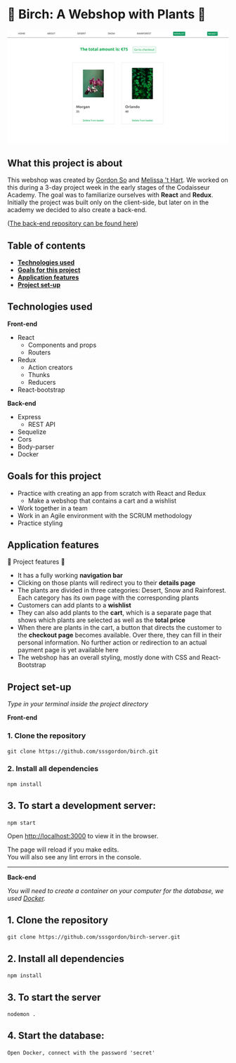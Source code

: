# :evergreen_tree: Birch: A Webshop with Plants :evergreen_tree:

![basket page](https://github.com/sssgordon/birch/blob/development/public/screenshot.png)

## What this project is about 
This webshop was created by [Gordon So](https://github.com/sssgordon) and [Melissa 't Hart](https://github.com/MelissaDTH). We worked on this during a 3-day project week in the early stages of the Codaisseur Academy. The goal was to familiarize ourselves with **React** and **Redux**. Initially the project was built only on the client-side, but later on in the academy we decided to also create a back-end.

([The back-end repository can be found here](https://github.com/sssgordon/birch-server.git))

## Table of contents 
- **[Technologies used](#technologies-used)**
- **[Goals for this project](#goals-for-this-project)**
- **[Application features](#application-features)**
- **[Project set-up](#project-set-up)**

## Technologies used 

<b>Front-end</b>
  * React
      * Components and props
      * Routers
  * Redux
      * Action creators
      * Thunks
      * Reducers
  * React-bootstrap

<b>Back-end</b>
  * Express
      * REST API
  * Sequelize
  * Cors
  * Body-parser
  * Docker
  
## Goals for this project

* Practice with creating an app from scratch with React and Redux
    * Make a webshop that contains a cart and a wishlist
* Work together in a team
* Work in an Agile environment with the SCRUM methodology
* Practice styling

## Application features

 :floppy_disk: Project features :floppy_disk:

  * It has a fully working **navigation bar**
  * Clicking on those plants will redirect you to their **details page**
  * The plants are divided in three categories: Desert, Snow and Rainforest. Each category has its own page with the corresponding plants
  * Customers can add plants to a **wishlist**
  * They can also add plants to the **cart**, which is a separate page that shows which plants are selected as well as the **total price**
  * When there are plants in the cart, a button that directs the customer to the **checkout page** becomes available. Over there, they can fill in their personal information. No further action or redirection to an actual payment page is yet available here
  * The webshop has an overall styling, mostly done with CSS and React-Bootstrap

## Project set-up
<i>Type in your terminal inside the project directory</i>

<b>Front-end</b>

### 1. Clone the repository
```
git clone https://github.com/sssgordon/birch.git
```

### 2. Install all dependencies 
```
npm install
```

## 3. To start a development server:

``` 
npm start
```

Open [http://localhost:3000](http://localhost:3000) to view it in the browser.

The page will reload if you make edits.<br />
You will also see any lint errors in the console.

<hr>
<b>Back-end</b>

<i> You will need to create a container on your computer for the database, we used [Docker](http://docker.com/).</i>

## 1. Clone the repository 
```
git clone https://github.com/sssgordon/birch-server.git
```

## 2. Install all dependencies
```
npm install
```

## 3. To start the server

``` 
nodemon .
```

## 4. Start the database:

``` 
Open Docker, connect with the password 'secret'
```

